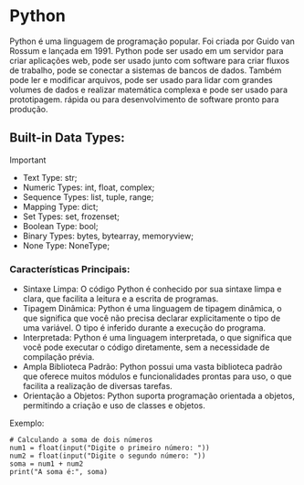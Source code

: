 # Python
Python é uma linguagem de programação popular. Foi criada por Guido van Rossum e lançada em 1991. Python pode ser usado em um servidor para criar aplicações web, pode ser usado junto com software para criar fluxos de trabalho, pode se conectar a sistemas de bancos de dados. Também pode ler e modificar arquivos, pode ser usado para lidar com grandes volumes de dados e realizar matemática complexa e pode ser usado para prototipagem. rápida ou para desenvolvimento de software pronto para produção.

## Built-in Data Types:
>[!IMPORTANT]
>- Text Type:	     str;
>- Numeric Types:	 int, float, complex;
>- Sequence Types:	 list, tuple, range;
>- Mapping Type:	   dict;
>- Set Types:	     set, frozenset;
>- Boolean Type:	   bool;
>- Binary Types:    bytes, bytearray, memoryview;
>- None Type:	     NoneType;

### Características Principais:

- Sintaxe Limpa: O código Python é conhecido por sua sintaxe limpa e clara, que facilita a leitura e a escrita de programas.
- Tipagem Dinâmica: Python é uma linguagem de tipagem dinâmica, o que significa que você não precisa declarar explicitamente o tipo de uma variável. O tipo é inferido durante a execução do programa.
- Interpretada: Python é uma linguagem interpretada, o que significa que você pode executar o código diretamente, sem a necessidade de compilação prévia.
- Ampla Biblioteca Padrão: Python possui uma vasta biblioteca padrão que oferece muitos módulos e funcionalidades prontas para uso, o que facilita a realização de diversas tarefas.
- Orientação a Objetos: Python suporta programação orientada a objetos, permitindo a criação e uso de classes e objetos.

Exemplo:

```
# Calculando a soma de dois números
num1 = float(input("Digite o primeiro número: "))
num2 = float(input("Digite o segundo número: "))
soma = num1 + num2
print("A soma é:", soma)
```
